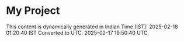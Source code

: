 # My Project

This content is dynamically generated in Indian Time (IST): 2025-02-18 01:20:40 IST
Converted to UTC: 2025-02-17 19:50:40 UTC
